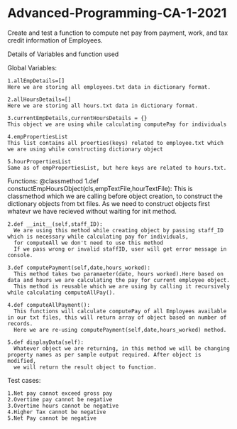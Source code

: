 # Advanced-Programming-CA-1-2021
Create and test a function to compute net pay from payment, work, and tax credit information of Employees.

Details of Variables and function used
 
 Global Variables:
    
    1.allEmpDetails=[]
    Here we are storing all employees.txt data in dictionary format.
    
    2.allHoursDetails=[] 
    Here we are storing all hours.txt data in dictionary format.
    
    3.currentEmpDetails,currentHoursDetails = {}
    This object we are using while calculating computePay for individuals

    4.empPropertiesList
    This list contains all proerties(keys) related to employee.txt which we are using while constructing dictionary object
    
    5.hourPropertiesList
    Same as of empPropertiesList, but here keys are related to hours.txt.
    


 Functions:
     @classmethod
    1.def constuctEmpHoursObject(cls,empTextFile,hourTextFile):
      This is classmethod which we are calling before object creation, to construct the dictionary objects from txt files.
      As we need to construct objects first whatevr we have recieved without waiting for init method.
    
    2.def __init__(self,staff_ID):
      We are using this method while creating object by passing staff_ID which is necessary while calculating pay for individuals,
      for computeAll we don't need to use this method
      If we pass wrong or invalid staffID, user will get error message in console.
      
    3.def computePayment(self,date,hours_worked):
      This method takes two paramaeter(date, hours worked).Here based on data and hours we are calculating the pay for current employee object.
      This method is reusable which we are using by calling it recursively while calculating computeAllPay().
      
    4.def computeAllPayment():
      This functions will calculate computePay of all Employees available in our txt files, this will return array of object based on number of records.
      Here we are re-using computePayment(self,date,hours_worked) method.
    
    5.def displayData(self):
      Whatever object we are returning, in this method we will be changing property names as per sample output required. After object is modified,
      we will return the result object to function. 
      
 
  Test cases:
  
    1.Net pay cannot exceed gross pay
    2.Overtime pay cannot be negative
    3.Overtime hours cannot be negative
    4.Higher Tax cannot be negative
    5.Net Pay cannot be negative
      
      
  
      

